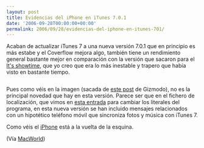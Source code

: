 ```yaml
---
layout: post
title: Evidencias del iPhone en iTunes 7.0.1
date: '2006-09-28T00:00:00+00:00'
permalink: 2006/09/28/evidencias-del-iphone-en-itunes-701/
---
```

Acaban de actualizar iTunes 7 a una nueva versión 7.0.1 que en principio es más estabe y el Coverflow mejora algo, también tiene un rendimiento general bastante mejor en comparación con la versión que sacaron para el <a href="http://resistancefutile.blogspot.com/2006/09/apple-renueva-gama-ipod-y-presenta-itv.html">It's showtime</a>, que yo creo que era lo más inestable y trapero que había visto en bastante tiempo.

<a href="http://www.gizmodo.com/gadgets/cellphones/itunes-701-has-buttloads-of-mobile-phone-mentions-203780.php"><img style="display:block; margin:0px auto 10px; text-align:center;cursor:pointer; cursor:hand;" src="http://photos1.blogger.com/blogger2/4553/2422/1600/itunesstrings.png" border="0" alt="" /></a>

Pues como véis en la imagen (sacada de <a href="http://www.gizmodo.com/gadgets/cellphones/itunes-701-has-buttloads-of-mobile-phone-mentions-203780.php">este post</a> de Gizmodo), no es la principal novedad que hay en esta versión. Parece ser que en el fichero de localización, que vimos en <a href="http://resistancefutile.blogspot.com/2006/09/quita-las-maysculas-en-la-lista-de.html">esta entrada</a> para cambiar los literales del programa, en esta nueva versión se han incluido mensajes relacionados con un hipotético teléfono móvil que sincroniza fotos y  música con iTunes 7.

Como véis el <a href="http://resistancefutile.blogspot.com/2006/09/posible-acuerdo-apple-cingular-para.html">iPhone</a> está a la vuelta de la esquina.


(Vía <a href="http://www.macworld.co.uk/news/index.cfm?RSS&NewsID=15999">MacWorld</a>)
